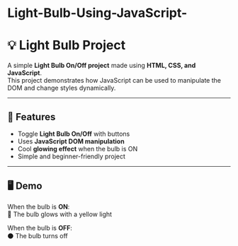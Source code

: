 # Light-Bulb-Using-JavaScript-

# 💡 Light Bulb Project

A simple **Light Bulb On/Off project** made using **HTML, CSS, and JavaScript**.  
This project demonstrates how JavaScript can be used to manipulate the DOM and change styles dynamically.

---

## 🚀 Features
- Toggle **Light Bulb On/Off** with buttons  
- Uses **JavaScript DOM manipulation**  
- Cool **glowing effect** when the bulb is ON  
- Simple and beginner-friendly project  

---

## 🖥️ Demo
When the bulb is **ON**:  
🔆 The bulb glows with a yellow light  

When the bulb is **OFF**:  
⚫ The bulb turns off  


